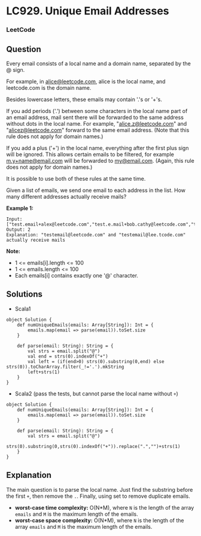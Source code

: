 # LC929. Unique Email Addresses

### LeetCode

## Question

Every email consists of a local name and a domain name, separated by the @ sign.

For example, in alice@leetcode.com, alice is the local name, and leetcode.com is the domain name.

Besides lowercase letters, these emails may contain '.'s or '+'s.

If you add periods ('.') between some characters in the local name part of an email address, mail sent there will be forwarded to the same address without dots in the local name.  For example, "alice.z@leetcode.com" and "alicez@leetcode.com" forward to the same email address.  (Note that this rule does not apply for domain names.)

If you add a plus ('+') in the local name, everything after the first plus sign will be ignored. This allows certain emails to be filtered, for example m.y+name@email.com will be forwarded to my@email.com.  (Again, this rule does not apply for domain names.)

It is possible to use both of these rules at the same time.

Given a list of emails, we send one email to each address in the list.  How many different addresses actually receive mails? 

**Example 1:**
```
Input: ["test.email+alex@leetcode.com","test.e.mail+bob.cathy@leetcode.com","testemail+david@lee.tcode.com"]
Output: 2
Explanation: "testemail@leetcode.com" and "testemail@lee.tcode.com" actually receive mails
```

**Note:**

* 1 <= emails[i].length <= 100
* 1 <= emails.length <= 100
* Each emails[i] contains exactly one '@' character.

## Solutions

* Scala1
```
object Solution {
    def numUniqueEmails(emails: Array[String]): Int = {
        emails.map(email => parse(email)).toSet.size
    }
    
    def parse(email: String): String = {
        val strs = email.split("@")
        val end = strs(0).indexOf("+")
        val left = (if(end>0) strs(0).substring(0,end) else strs(0)).toCharArray.filter(_!='.').mkString
        left+strs(1)
    }
}
```

* Scala2 (pass the tests, but cannot parse the local name without `+`)
```
object Solution {
    def numUniqueEmails(emails: Array[String]): Int = {
        emails.map(email => parse(email)).toSet.size
    }
    
    def parse(email: String): String = {
        val strs = email.split("@")
        strs(0).substring(0,strs(0).indexOf("+")).replace(".","")+strs(1)
    }
}
```

## Explanation

The main question is to parse the local name. Just find the substring before the first `+`, then remove the `.`. Finally, using set to remove duplicate emails.

* **worst-case time complexity:** O(N*M), where `N` is the length of the array `emails` and `M` is the maximum length of the emails.
* **worst-case space complexity:** O(N*M), where `N` is the length of the array `emails` and `M` is the maximum length of the emails.
